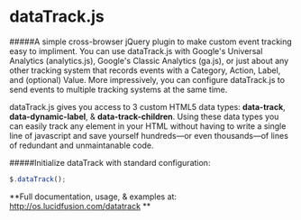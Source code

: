 dataTrack.js
============
#####A simple cross-browser jQuery plugin to make custom event tracking easy to impliment.
You can use dataTrack.js with Google's Universal Analytics (analytics.js), Google's Classic Analytics (ga.js), or just about any other tracking system that records events with a Category, Action, Label, and (optional) Value. More impressively, you can configure dataTrack.js to send events to multiple tracking systems at the same time.


dataTrack.js gives you access to 3 custom HTML5 data types: **data-track**, **data-dynamic-label**, & **data-track-children**. Using these data types you can easily track any element in your HTML without having to write a single line of javascript and save yourself hundreds—or even thousands—of lines of redundant and unmaintanable code.


#####Initialize dataTrack with standard configuration:
```javascript
$.dataTrack();
```

**Full documentation, usage, & examples at: http://os.lucidfusion.com/datatrack **